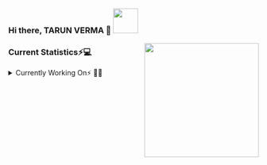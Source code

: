 
### Hi there, TARUN VERMA 👋 <img src="https://media.giphy.com/media/mGcNjsfWAjY5AEZNw6/giphy.gif" width="50">
 <img align='right' src="https://media2.giphy.com/media/cIn5fTcjnKhStIeAef/giphy.gif?cid=ecf05e4725657c092319094293eeba846e2e86c9c8b08ad3&rid=giphy.gif" width="230">
 <h3>Current Statistics⚡💻</h3>
 <details>
    <summary>Currently Working On⚡ 👨‍💻</summary>
      <ul>
        <li>- 🔭 I’m currently working on Frontier Wallet</li>
        <li>- 🌱 I’m currently learning REACT.JS</li></li>
        <li>- 👯 I’m looking to collaborate on Full Stack projects.</li>
        <li>- 🤔 I’m looking for help with JAVA, ANGULAR9 Documentation</li>
        <li>- 💬 Ask me about JAVA </li>
        <li>- 😄 Pronouns: He/His</li>
        <li>- ⚡ Fun fact: I spend almost time to discover alot about tech. stuff.<br></li>
       </ul>
  </details>
<!--
**Tarunverma504/Tarunverma504** is a ✨ _special_ ✨ repository because its `README.md` (this file) appears on your GitHub profile.

Here are some ideas to get you started:
### Hi there 👋
- 🔭 I’m currently working on ...
- 🌱 I’m currently learning ...
- 👯 I’m looking to collaborate on ...
- 🤔 I’m looking for help with ...
- 💬 Ask me about ...
- 📫 How to reach me: ...
- 😄 Pronouns: ...
- ⚡ Fun fact: ...
-->
